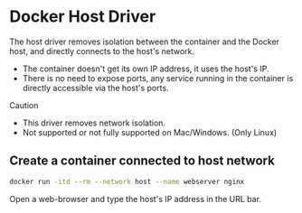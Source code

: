# Docker Host Driver

The host driver removes isolation between the container and the Docker host, and directly connects to the host's network.

* The container doesn't get its own IP address, it uses the host's IP.
* There is no need to expose ports, any service running in the container is directly accessible via the host's ports.

> [!CAUTION]
> * This driver removes network isolation.
> * Not supported or not fully supported on Mac/Windows. (Only Linux)

## Create a container connected to host network

```sh
docker run -itd --rm --network host --name webserver nginx
```

Open a web-browser and type the host's IP address in the URL bar.

